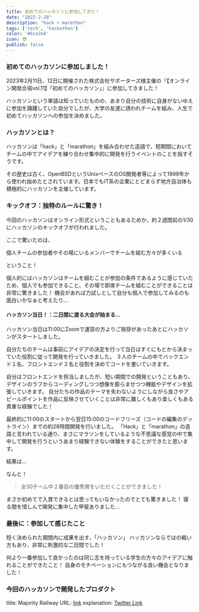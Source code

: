 ```yaml
---
title: 初めてのハッカソンに参加してきた！
date: "2022-2-28"
description: "hack + marathon"
tags: ['tech', 'hackathon']
color: '#bce2e8'
icon: 😎
publish: false
---
```



### 初めてのハッカソンに参加しました！
2023年2月11日、12日に開催された株式会社サポーターズ様主催の『【オンライン開発合宿vol.11】「初めてのハッカソン」』に参加してきました！

ハッカソンという単語は知っていたものの、あまり自分の技術に自身がないゆえに参加を躊躇していた自分でしたが、大学の友達に誘われチームを組み、人生で初めてハッカソンへの参加を決めました。

### ハッカソンとは？
ハッカソンは「hack」と「marathon」を組み合わせた造語で、短期間においてチームの中でアイデアを練り合わせ集中的に開発を行うイベントのことを指すそうです。

その歴史は古く、OpenBSDというUnixベースのOS開発者等によって1999年から使われ始めたとされています。日本でもIT系の企業にとどまらず地方自治体も積極的にハッカソンを主催しています。

### キックオフ：独特のルールに驚き！
今回のハッカソンはオンライン形式ということもあるためか、約２週間前の1/30にハッカソンのキックオフが行われました。

ここで驚いたのは、

個人チームの参加者やその場にいるメンバーでチームを組む方々が多くいる

ということ！

個人的にはハッカソンはチームを組むことが参加の条件であるように感じていたため、個人でも参加できること、その場で即席チームを組むことができることは非常に驚きました！
機会があれば力試しとして自分も個人で参加してみるのも面白いかなぁと考えたり...


#### ハッカソン当日！：二日間に渡る大会が始まる...
ハッカソン当日は11:00にZoomで運営の方よりご挨拶があったあとにハッカソンがスタートしました。

自分たちのチームは事前にアイデアの決定を行って当日はすぐにもとから決まっていた役割に従って開発を行っていきました。
３人のチームの中でバックエンド１名、フロントエンド２名と役割を決めてコードを書いていきます。

自分はフロントエンドを担当しましたが、短い期間での開発ということもあり、デザインのラフからコーディングしつつ想像を膨らませつつ機能やデザインを拡張していきます。
自分たちの作品のテーマを失わないようにしながら良さやアピールポイントを作品に反映させていくことは非常に難しくもあり楽しくもある貴重な経験でした！

最終的に11:00のスタートから翌日15:00のコードフリーズ（コードの編集のデットライン）までの約28時間開発を行いました。
「Hack」と「marathon」の造語と言われている通り、まさにマラソンをしているような不思議な感覚の中で集中して開発を行うというあまり経験できない体験をすることができたと思います。

結果は...

なんと！


> 全30チーム中２番目の優秀賞をいただくことができました！

まさか初めてで入賞できるとは思ってもいなかったのでとても驚きました！
寝る間を惜しんで開発に集中した甲斐ありました...

### 最後に：参加して感じたこと
短く決められた期間内に成果を出す、「ハッカソン」
ハッカソンならではの戦い方もあり、非常に刺激的な二日間でした！

何より一番参加して良かったのは同じ志を持っている学生の方々のアイデアに触れることができたこと！
自身のモチベーションにもつながる良い機会となりました！

### 今回のハッカソンで開発したプロダクト
title: Majority Railway
URL: [link](https://hackathon-app-2-11.vercel.app/)
explanation: [Twitter Link](https://twitter.com/geek_pjt/status/1624701536705318912)

